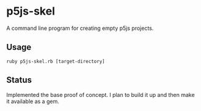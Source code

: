 # p5js-skel

A command line program for creating empty p5js projects.

## Usage
```
ruby p5js-skel.rb [target-directory]
```

## Status
Implemented the base proof of concept. I plan to build it up and then make it available as a gem.
